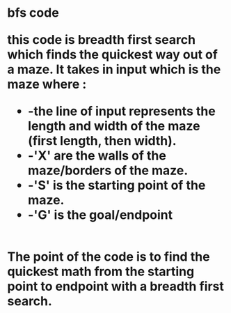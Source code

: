 <h1>bfs code
        
<p>this code is breadth first search which finds the quickest way out of a maze. It takes in input which is the maze where :</br>
<ul><li>-the line of input represents the length and width of the maze (first length, then width). </li>
        <li> -'X' are the walls of the maze/borders of the maze.</li>
        <li> -'S' is the starting point of the maze.</li>
        <li> -'G' is the goal/endpoint </li>
</ul>
</br>
The point of the code is to find the quickest math from the starting point to endpoint with a breadth first search.</p>
